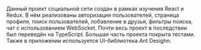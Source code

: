 Данный проект социальной сети создан в рамках изучения React и Redux.
В нём реализованы авторизация пользователей, страница профиля, поиск пользователей, лобавление в друзья, фильтры поиска, чат с использованием WebSocket.
Почти весь проект в последствии был переведён на TypeScript.
Большая часть проекта покрыта тестами.
Также в приложении используется UI-библиотека Ant Desighn.
